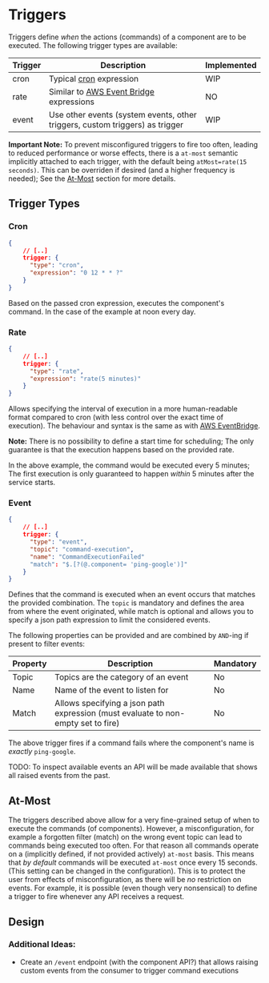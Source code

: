 # Triggers

Triggers define _when_ the actions (commands) of a component are to be executed. The following trigger types are
available:

| Trigger | Description                                                                                                                                            | Implemented |
|---------|--------------------------------------------------------------------------------------------------------------------------------------------------------|-------------|
| cron    | Typical [cron](https://www.baeldung.com/cron-expressions) expression                                                                                   | WIP         |
| rate    | Similar to [AWS Event Bridge](https://docs.aws.amazon.com/eventbridge/latest/userguide/eb-scheduled-rule-pattern.html#eb-rate-expressions) expressions | NO          |
| event   | Use other events (system events, other triggers, custom triggers) as trigger                                                                           | WIP         |

__Important Note:__ To prevent misconfigured triggers to fire too often, leading to reduced performance or worse
effects, there is a `at-most` semantic implicitly attached to each trigger, with the default being
`atMost=rate(15 seconds)`. This can be overriden if desired (and a higher frequency is needed); See
the [At-Most](#at-most) section for more details.

## Trigger Types

### Cron

``` json
{
    // [..]
    trigger: {
      "type": "cron",
      "expression": "0 12 * * ?"
    }
}
```

Based on the passed cron expression, executes the component's command. In the case of the example at noon every day.

### Rate

``` json
{
    // [..]
    trigger: {
      "type": "rate",
      "expression": "rate(5 minutes)"
    }
}
```

Allows specifying the interval of execution in a more human-readable format compared to cron (with less control over the
exact time of execution). The behaviour and syntax is the same as
with [AWS EventBridge](https://docs.aws.amazon.com/eventbridge/latest/userguide/eb-scheduled-rule-pattern.html#eb-rate-expressions).

__Note:__ There is no possibility to define a start time for scheduling; The only guarantee is that the execution
happens based on the provided rate.

In the above example, the command would be executed every 5 minutes; The first execution is only guaranteed to happen
_within_ 5 minutes after the service starts.

### Event

``` json
{
    // [..]
    trigger: {
      "type": "event",
      "topic": "command-execution",
      "name": "CommandExecutionFailed"
      "match": "$.[?(@.component= 'ping-google')]"
    }
}
```

Defines that the command is executed when an event occurs that matches the provided combination. The `topic` is
mandatory and defines the area from where the event originated, while match is optional and allows you to specify a json
path expression to limit the considered events.

The following properties can be provided and are combined by `AND`-ing if present to filter events:

| Property | Description                                                                       | Mandatory |
|----------|-----------------------------------------------------------------------------------|-----------|
| Topic    | Topics are the category of an event                                               | No        |
| Name     | Name of the event to listen for                                                   | No        |
| Match    | Allows specifying a json path expression (must evaluate to non-empty set to fire) | No        |

The above trigger fires if a command fails where the component's name is _exactly_ `ping-google`.

TODO: To inspect available events an API will be made available that shows all raised events from the past.

## At-Most

The triggers described above allow for a very fine-grained setup of when to execute the commands (of components).
However, a misconfiguration, for example a forgotten filter (match) on the wrong event topic can lead to commands being
executed too often. For that reason all commands operate on a (implicitly defined, if not provided actively) `at-most`
basis.
This means that _by default_ commands will be executed `at-most` once every 15 seconds. (This setting can be changed in
the configuration). This is to protect the user from effects of misconfiguration, as there will be _no_ restriction on
events.
For example, it is possible (even though very nonsensical) to define a trigger to fire whenever any API receives a
request.

## Design

### Additional Ideas:

- Create an `/event` endpoint (with the component API?) that allows raising custom events from the consumer to trigger
  command executions

